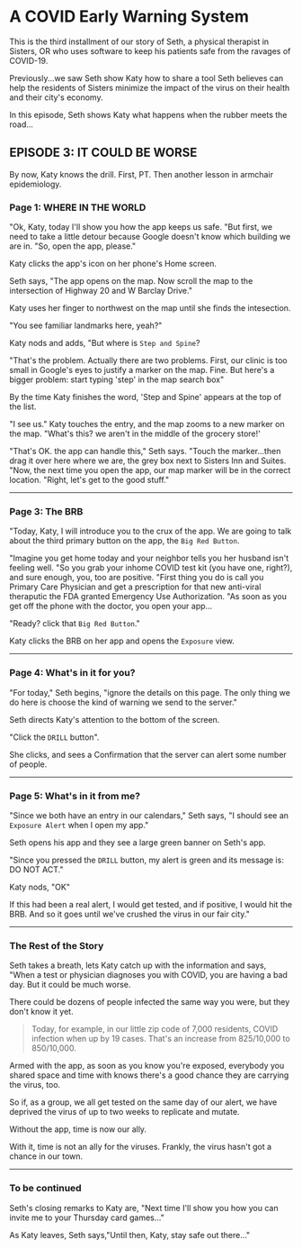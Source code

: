 # A COVID Early Warning System

This is the third installment of our story of Seth, a physical therapist in Sisters, OR who uses software to keep his patients safe from the ravages of COVID-19.

Previously...we saw Seth show Katy how to share a tool Seth believes can help the residents of Sisters minimize the impact of the virus on their health and their city's economy.

In this episode, Seth shows Katy what happens when the rubber meets the road...

## EPISODE 3: IT COULD BE WORSE

By now, Katy knows the drill. First, PT. Then another lesson in armchair epidemiology.

### Page 1: WHERE IN THE WORLD

"Ok, Katy, today I'll show you how the app keeps us safe.
"But first, we need to take a little detour because Google doesn't know which building we are in.
"So, open the app, please."

Katy clicks the app's icon on her phone's Home screen.

Seth says, "The app opens on the map. Now scroll the map to the intersection of Highway 20 and W Barclay Drive."

Katy uses her finger to northwest on the map until she finds the intesection.

"You see familiar landmarks here, yeah?"

Katy nods and adds, "But where is `Step and Spine`?

"That's the problem. Actually there are two problems. First, our clinic is too small in Google's eyes to justify a marker on the map. Fine.
But here's a bigger problem: start typing 'step' in the map search box"

By the time Katy finishes the word, 'Step and Spine' appears at the top of the list.

"I see us." Katy touches the entry, and the map zooms to a new marker on the map. "What's this? we aren't in the middle of the grocery store!'

"That's OK. the app can handle this," Seth says.
"Touch the marker...then drag it over here where we are, the grey box next to Sisters Inn and Suites.
"Now, the next time you open the app, our map marker will be in the correct location.
"Right, let's get to the good stuff."

--------------------------------------------------------------------------------------

### Page 3: The BRB

"Today, Katy, I will introduce you to the crux of the app. We are going to talk about the third primary button on the app, the `Big Red Button`.

"Imagine you get home today and your neighbor tells you her husband isn't feeling well.
"So you grab your inhome COVID test kit (you have one, right?), and sure enough, you, too are positive.
"First thing you do is call you Primary Care Physician and get a prescription for that new anti-viral theraputic the FDA granted Emergency Use Authorization.
"As soon as you get off the phone with the doctor, you open your app...

"Ready? click that `Big Red Button`."

Katy clicks the BRB on her app and opens the `Exposure` view.

--------------------------------------------------------------------------------------

### Page 4: What's in it for you?

"For today," Seth begins, "ignore the details on this page. The only thing we do here is choose the kind of warning we send to the server."

Seth directs Katy's attention to the bottom of the screen.

"Click the `DRILL` button".

She clicks, and sees a Confirmation that the server can alert some number of people.


--------------------------------------------------------------------------------------

### Page 5: What's in it from me?

"Since we both have an entry in our calendars," Seth says, "I should see an `Exposure Alert` when I open my app."

Seth opens his app and they see a large green banner on Seth's app.

"Since you pressed the `DRILL` button, my alert is green and its message is: DO NOT ACT."

Katy nods, "OK"

If this had been a real alert, I would get tested, and if positive, I would hit the BRB. And so it goes until we've crushed the virus in our fair city."

--------------------------------------------------------------------------------------

### The Rest of the Story

Seth takes a breath, lets Katy catch up with the information and says,
"When a test or physician diagnoses you with COVID, you are having a bad day. But it could be much worse.

There could be dozens of people infected the same way you were, but they don't know it yet.

> Today, for example, in our little zip code of 7,000 residents, COVID infection when up by 19 cases. That's an increase from 825/10,000 to 850/10,000.

Armed with the app, as soon as you know you're exposed, everybody you shared space and time with knows there's a good chance they are carrying the virus, too.

So if, as a group, we all get tested on the same day of our alert, we have deprived the virus of up to two weeks to replicate and mutate.

Without the app, time is now our ally.

With it, time is not an ally for the viruses. Frankly, the virus hasn't got a chance in our town.

--------------------------------------------------------------------------------------

### To be continued

Seth's closing remarks to Katy are, "Next time I'll show you how you can invite me to your Thursday card games..."

As Katy leaves, Seth says,"Until then, Katy, stay safe out there..."
